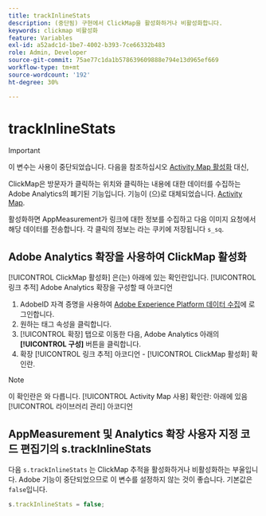 ```yaml
---
title: trackInlineStats
description: (중단됨) 구현에서 ClickMap을 활성화하거나 비활성화합니다.
keywords: clickmap 비활성화
feature: Variables
exl-id: a52adc1d-1be7-4002-b393-7ce66332b483
role: Admin, Developer
source-git-commit: 75ae77c1da1b578639609888e794e13d965ef669
workflow-type: tm+mt
source-wordcount: '192'
ht-degree: 30%

---
```


# trackInlineStats

>[!IMPORTANT]
>
>이 변수는 사용이 중단되었습니다. 다음을 참조하십시오 [Activity Map 활성화](/help/analyze/activity-map/activitymap-getting-started/activitymap-enable.md) 대신,

ClickMap은 방문자가 클릭하는 위치와 클릭하는 내용에 대한 데이터를 수집하는 Adobe Analytics의 폐기된 기능입니다. 기능이 (으)로 대체되었습니다. [Activity Map](/help/analyze/activity-map/activity-map.md).

활성화하면 AppMeasurement가 링크에 대한 정보를 수집하고 다음 이미지 요청에서 해당 데이터를 전송합니다. 각 클릭의 정보는 라는 쿠키에 저장됩니다 `s_sq`.

## Adobe Analytics 확장을 사용하여 ClickMap 활성화

[!UICONTROL ClickMap 활성화] 은(는) 아래에 있는 확인란입니다. [!UICONTROL 링크 추적] Adobe Analytics 확장을 구성할 때 아코디언

1. AdobeID 자격 증명을 사용하여 [Adobe Experience Platform 데이터 수집](https://experience.adobe.com/data-collection)에 로그인합니다.
2. 원하는 태그 속성을 클릭합니다.
3.  [!UICONTROL 확장] 탭으로 이동한 다음, Adobe Analytics 아래의 **[!UICONTROL 구성]** 버튼을 클릭합니다.
4. 확장 [!UICONTROL 링크 추적] 아코디언 - [!UICONTROL ClickMap 활성화] 확인란.

>[!NOTE]
>
>이 확인란은 와 다릅니다. [!UICONTROL Activity Map 사용] 확인란: 아래에 있음 [!UICONTROL 라이브러리 관리] 아코디언

## AppMeasurement 및 Analytics 확장 사용자 지정 코드 편집기의 s.trackInlineStats

다음 `s.trackInlineStats` 는 ClickMap 추적을 활성화하거나 비활성화하는 부울입니다. Adobe 기능이 중단되었으므로 이 변수를 설정하지 않는 것이 좋습니다. 기본값은 `false`입니다.

```js
s.trackInlineStats = false;
```
